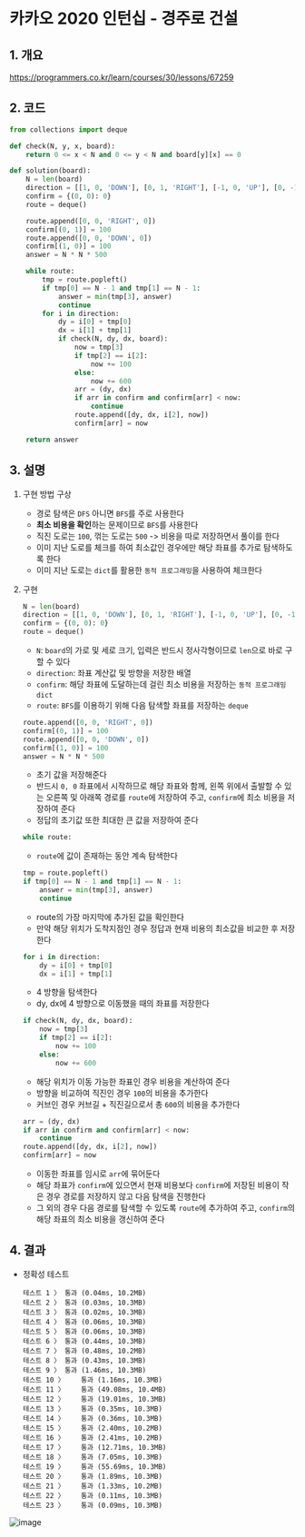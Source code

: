 # 카카오 2020 인턴십 - 경주로 건설

## 1. 개요

https://programmers.co.kr/learn/courses/30/lessons/67259

## 2. 코드

```python
from collections import deque

def check(N, y, x, board):
    return 0 <= x < N and 0 <= y < N and board[y][x] == 0

def solution(board):
    N = len(board)
    direction = [[1, 0, 'DOWN'], [0, 1, 'RIGHT'], [-1, 0, 'UP'], [0, -1, 'LEFT']]
    confirm = {(0, 0): 0}
    route = deque()

    route.append([0, 0, 'RIGHT', 0])
    confirm[(0, 1)] = 100
    route.append([0, 0, 'DOWN', 0])
    confirm[(1, 0)] = 100
    answer = N * N * 500

    while route:
        tmp = route.popleft()
        if tmp[0] == N - 1 and tmp[1] == N - 1:
            answer = min(tmp[3], answer)
            continue
        for i in direction:
            dy = i[0] + tmp[0]
            dx = i[1] + tmp[1]
            if check(N, dy, dx, board):
                now = tmp[3]
                if tmp[2] == i[2]:
                    now += 100
                else:
                    now += 600
                arr = (dy, dx)
                if arr in confirm and confirm[arr] < now:
                    continue
                route.append([dy, dx, i[2], now])
                confirm[arr] = now

    return answer
```

## 3. 설명

1. 구현 방법 구상
    
    - 경로 탐색은 `DFS` 아니면 `BFS`를 주로 사용한다
    - **최소 비용을 확인**하는 문제이므로 `BFS`를 사용한다
    - 직진 도로는 `100`, 꺾는 도로는 `500` -> 비용을 따로 저장하면서 풀이를 한다
    - 이미 지난 도로를 체크를 하여 최소값인 경우에만 해당 좌표를 추가로 탐색하도록 한다
    - 이미 지난 도로는 `dict`를 활용한 `동적 프로그래밍`을 사용하여 체크한다

2. 구현
    ```python
    N = len(board)
    direction = [[1, 0, 'DOWN'], [0, 1, 'RIGHT'], [-1, 0, 'UP'], [0, -1, 'LEFT']]
    confirm = {(0, 0): 0}
    route = deque()
    ```
    - `N`: `board`의 가로 및 세로 크기, 입력은 반드시 정사각형이므로 `len`으로 바로 구할 수 있다
    - `direction`: 좌표 계산값 및 방향을 저장한 배열
    - `confirm`: 해당 좌표에 도달하는데 걸린 최소 비용을 저장하는 `동적 프로그래밍` `dict`
    - `route`: `BFS`를 이용하기 위해 다음 탐색할 좌표를 저장하는 `deque`
    ```python
    route.append([0, 0, 'RIGHT', 0])
    confirm[(0, 1)] = 100
    route.append([0, 0, 'DOWN', 0])
    confirm[(1, 0)] = 100
    answer = N * N * 500
    ```
    - 초기 값을 저장해준다
    - 반드시 `0, 0` 좌표에서 시작하므로 해당 좌표와 함께, 왼쪽 위에서 출발할 수 있는 오른쪽 및 아래쪽 경로를 `route`에 저장하여 주고, `confirm`에 최소 비용을 저장하여 준다
    - 정답의 초기값 또한 최대한 큰 값을 저장하여 준다
    ```python
    while route:
    ```
    - `route`에 값이 존재하는 동안 계속 탐색한다
    ```python
    tmp = route.popleft()
    if tmp[0] == N - 1 and tmp[1] == N - 1:
        answer = min(tmp[3], answer)
        continue
    ```
    - route의 가장 마지막에 추가된 값을 확인한다
    - 만약 해당 위치가 도착지점인 경우 정답과 현재 비용의 최소값을 비교한 후 저장한다
    ```python
    for i in direction:
        dy = i[0] + tmp[0]
        dx = i[1] + tmp[1]
    ```
    - 4 방향을 탐색한다
    - dy, dx에 4 방향으로 이동했을 때의 좌표를 저장한다
    ```python
    if check(N, dy, dx, board):
        now = tmp[3]
        if tmp[2] == i[2]:
            now += 100
        else:
            now += 600
    ```
    - 해당 위치가 이동 가능한 좌표인 경우 비용을 계산하여 준다
    - 방향을 비교하여 직진인 경우 `100`의 비용을 추가한다
    - 커브인 경우 커브길 + 직진길으로서 총 `600`의 비용을 추가한다
    ```python
    arr = (dy, dx)
    if arr in confirm and confirm[arr] < now:
        continue
    route.append([dy, dx, i[2], now])
    confirm[arr] = now
    ```
    - 이동한 좌표를 임시로 `arr`에 묶어둔다
    - 해당 좌표가 `confirm`에 있으면서 현재 비용보다 `confirm`에 저장된 비용이 작은 경우 경로를 저장하지 않고 다음 탐색을 진행한다
    - 그 외의 경우 다음 경로를 탐색할 수 있도록 `route`에 추가하여 주고, `confirm`의 해당 좌표의 최소 비용을 갱신하여 준다


## 4. 결과

- 정확성 테스트
    ```
    테스트 1 〉	통과 (0.04ms, 10.2MB)
    테스트 2 〉	통과 (0.03ms, 10.3MB)
    테스트 3 〉	통과 (0.02ms, 10.3MB)
    테스트 4 〉	통과 (0.06ms, 10.3MB)
    테스트 5 〉	통과 (0.06ms, 10.3MB)
    테스트 6 〉	통과 (0.44ms, 10.3MB)
    테스트 7 〉	통과 (0.48ms, 10.2MB)
    테스트 8 〉	통과 (0.43ms, 10.3MB)
    테스트 9 〉	통과 (1.46ms, 10.3MB)
    테스트 10 〉	통과 (1.16ms, 10.3MB)
    테스트 11 〉	통과 (49.08ms, 10.4MB)
    테스트 12 〉	통과 (19.01ms, 10.3MB)
    테스트 13 〉	통과 (0.35ms, 10.3MB)
    테스트 14 〉	통과 (0.36ms, 10.3MB)
    테스트 15 〉	통과 (2.40ms, 10.2MB)
    테스트 16 〉	통과 (2.41ms, 10.2MB)
    테스트 17 〉	통과 (12.71ms, 10.3MB)
    테스트 18 〉	통과 (7.05ms, 10.3MB)
    테스트 19 〉	통과 (55.69ms, 10.3MB)
    테스트 20 〉	통과 (1.89ms, 10.3MB)
    테스트 21 〉	통과 (1.33ms, 10.2MB)
    테스트 22 〉	통과 (0.11ms, 10.3MB)
    테스트 23 〉	통과 (0.09ms, 10.3MB)
    ```
![image](https://user-images.githubusercontent.com/29600820/93983588-baa14980-fdbd-11ea-8b90-94491b0ba459.png)